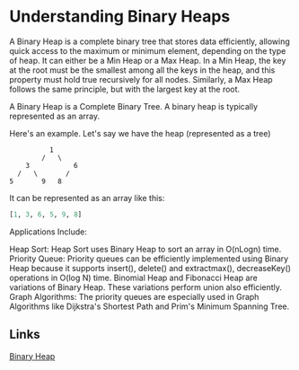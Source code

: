 # Understanding Binary Heaps

A Binary Heap is a complete binary tree that stores data efficiently, allowing quick access to the maximum or minimum element, depending on the type of heap. It can either be a Min Heap or a Max Heap. In a Min Heap, the key at the root must be the smallest among all the keys in the heap, and this property must hold true recursively for all nodes. Similarly, a Max Heap follows the same principle, but with the largest key at the root.

A Binary Heap is a Complete Binary Tree. A binary heap is typically represented as an array.

Here's an example. Let's say we have the heap (represented as a tree)

```
          1
        /   \
    3           6
  /   \       /
5       9   8
```

It can be represented as an array like this:

```python
[1, 3, 6, 5, 9, 8]
```

Applications Include:

Heap Sort: Heap Sort uses Binary Heap to sort an array in O(nLogn) time.
Priority Queue: Priority queues can be efficiently implemented using Binary Heap because it supports insert(), delete() and extractmax(), decreaseKey() operations in O(log N) time. Binomial Heap and Fibonacci Heap are variations of Binary Heap. These variations perform union also efficiently.
Graph Algorithms: The priority queues are especially used in Graph Algorithms like Dijkstra's Shortest Path and Prim's Minimum Spanning Tree.

## Links

[Binary Heap](https://www.geeksforgeeks.org/dsa/binary-heap/)